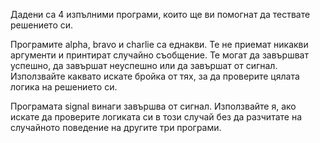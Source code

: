 Дадени са 4 изпълними програми, които ще ви помогнат да тествате решението си.

Програмите alpha, bravo и charlie са еднакви. Те не приемат никакви аргументи
и принтират случайно съобщение. Те могат да завършват успешно, да завършат
неуспешно или да завършат от сигнал. Използвайте каквато искате бройка от
тях, за да проверите цялата логика на решението си.

Програмата signal винаги завършва от сигнал. Използвайте я, ако искате да
проверите логиката си в този случай без да разчитате на случайното
поведение на другите три програми.
